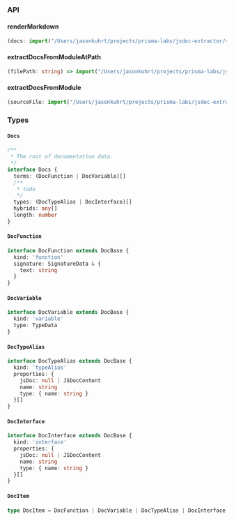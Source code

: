 ### API

#### renderMarkdown

<!-- prettier-ignore -->
```ts
(docs: import("/Users/jasonkuhrt/projects/prisma-labs/jsdoc-extractor/src/lib/extract/extract").Docs) => string
```

#### extractDocsFromModuleAtPath

<!-- prettier-ignore -->
```ts
(filePath: string) => import("/Users/jasonkuhrt/projects/prisma-labs/jsdoc-extractor/src/lib/extract/extract").Docs
```

#### extractDocsFromModule

<!-- prettier-ignore -->
```ts
(sourceFile: import("/Users/jasonkuhrt/projects/prisma-labs/jsdoc-extractor/node_modules/ts-morph/lib/ts-morph").SourceFile) => import("/Users/jasonkuhrt/projects/prisma-labs/jsdoc-extractor/src/lib/extract/extract").Docs
```

### Types

#### `Docs`

```ts
/**
 * The root of documentation data.
 */
interface Docs {
  terms: (DocFunction | DocVariable)[]
  /**
   * todo
   */
  types: (DocTypeAlias | DocInterface)[]
  hybrids: any[]
  length: number
}
```

#### `DocFunction`

```ts
interface DocFunction extends DocBase {
  kind: 'function'
  signature: SignatureData & {
    text: string
  }
}
```

#### `DocVariable`

```ts
interface DocVariable extends DocBase {
  kind: 'variable'
  type: TypeData
}
```

#### `DocTypeAlias`

```ts
interface DocTypeAlias extends DocBase {
  kind: 'typeAlias'
  properties: {
    jsDoc: null | JSDocContent
    name: string
    type: { name: string }
  }[]
}
```

#### `DocInterface`

```ts
interface DocInterface extends DocBase {
  kind: 'interface'
  properties: {
    jsDoc: null | JSDocContent
    name: string
    type: { name: string }
  }[]
}
```

#### `DocItem`

```ts
type DocItem = DocFunction | DocVariable | DocTypeAlias | DocInterface
```


